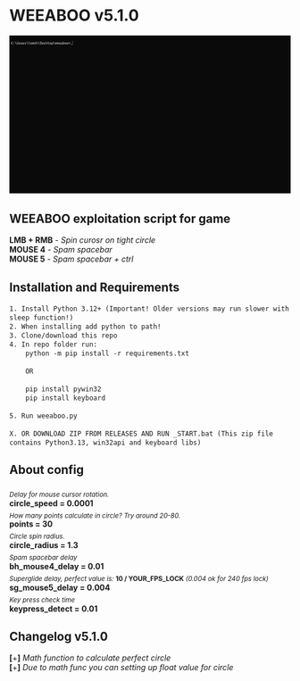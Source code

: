 # WEEABOO v5.1.0
![](weeaboo.gif)

## WEEABOO exploitation script for game
**LMB + RMB** - *Spin curosr on tight circle*\
**MOUSE 4** - *Spam spacebar*\
**MOUSE 5** - *Spam spacebar + ctrl*

## Installation and Requirements

```
1. Install Python 3.12+ (Important! Older versions may run slower with sleep function!)
2. When installing add python to path!
3. Clone/download this repo
4. In repo folder run:
    python -m pip install -r requirements.txt

    OR

    pip install pywin32
    pip install keyboard

5. Run weeaboo.py

X. OR DOWNLOAD ZIP FROM RELEASES AND RUN _START.bat (This zip file contains Python3.13, win32api and keyboard libs)
```

## About config
<sub>*Delay for mouse cursor rotation.*</sub>\
**circle_speed = 0.0001**\
<sub>*How many points calculate in circle? Try around 20-80.*</sub>\
**points = 30**\
<sub>*Circle spin radius.*</sub>\
**circle_radius = 1.3**\
<sub>*Spam spacebar delay*</sub>\
**bh_mouse4_delay = 0.01**\
<sub>*Superglide delay, perfect value is:* **10 / YOUR_FPS_LOCK** *(0.004 ok for 240 fps lock)*</sub>\
**sg_mouse5_delay = 0.004**\
<sub>*Key press check time*</sub>\
**keypress_detect = 0.01**


## Changelog v5.1.0
**[**+**]** *Math function to calculate perfect circle*\
**[**+**]** *Due to math func you can setting up float value for circle*
